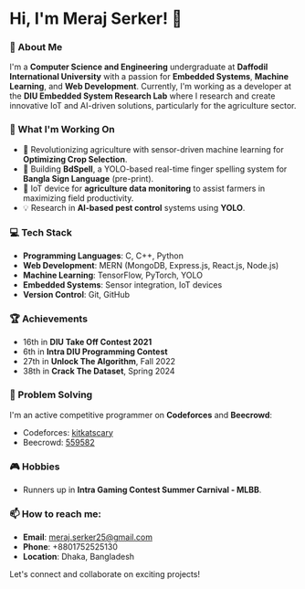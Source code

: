 # Hi, I'm Meraj Serker! 👋

### 🚀 About Me
I'm a **Computer Science and Engineering** undergraduate at **Daffodil International University** with a passion for **Embedded Systems**, **Machine Learning**, and **Web Development**. Currently, I'm working as a developer at the **DIU Embedded System Research Lab** where I research and create innovative IoT and AI-driven solutions, particularly for the agriculture sector. 

### 🌱 What I'm Working On
- 🌾 Revolutionizing agriculture with sensor-driven machine learning for **Optimizing Crop Selection**.
- 🤖 Building **BdSpell**, a YOLO-based real-time finger spelling system for **Bangla Sign Language** (pre-print).
- 🌿 IoT device for **agriculture data monitoring** to assist farmers in maximizing field productivity.
- 💡 Research in **AI-based pest control** systems using **YOLO**.

### 💻 Tech Stack
- **Programming Languages**: C, C++, Python
- **Web Development**: MERN (MongoDB, Express.js, React.js, Node.js)
- **Machine Learning**: TensorFlow, PyTorch, YOLO
- **Embedded Systems**: Sensor integration, IoT devices
- **Version Control**: Git, GitHub

### 🏆 Achievements
- 16th in **DIU Take Off Contest 2021**
- 6th in **Intra DIU Programming Contest**
- 27th in **Unlock The Algorithm**, Fall 2022
- 38th in **Crack The Dataset**, Spring 2024

### 🤖 Problem Solving
I'm an active competitive programmer on **Codeforces** and **Beecrowd**:
- Codeforces: [kitkatscary](https://codeforces.com/profile/kitkatscary)
- Beecrowd: [559582](https://judge.beecrowd.com/en/profile/559582)

### 🎮 Hobbies
- Runners up in **Intra Gaming Contest Summer Carnival - MLBB**.

### 📫 How to reach me:
- **Email**: [meraj.serker25@gmail.com](mailto:meraj.serker25@gmail.com)
- **Phone**: +8801752525130
- **Location**: Dhaka, Bangladesh

Let's connect and collaborate on exciting projects!
